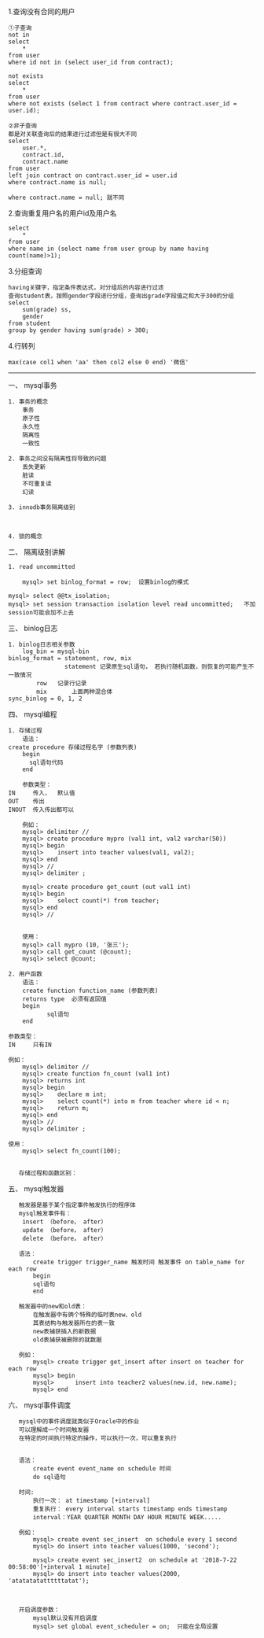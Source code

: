 1.查询没有合同的用户

	①子查询
	not in
	select 
	    *
	from user 
	where id not in (select user_id from contract);
	
	not exists
	select 
		* 
	from user 
	where not exists (select 1 from contract where contract.user_id = user.id);
	
	②非子查询
	都是对关联查询后的结果进行过滤但是有很大不同
	select 
		user.*,
		contract.id,
		contract.name 
	from user 
	left join contract on contract.user_id = user.id 
	where contract.name is null;
	
	where contract.name = null; 就不同

2.查询重复用户名的用户id及用户名	

	select 
		* 
	from user 
	where name in (select name from user group by name having count(name)>1);
	
3.分组查询
	
	having关键字，指定条件表达式，对分组后的内容进行过滤 
	查询student表，按照gender字段进行分组，查询出grade字段值之和大于300的分组
	select 
		sum(grade) ss, 
		gender 
	from student 
	group by gender having sum(grade) > 300;
	
 4.行转列
 
    max(case col1 when 'aa' then col2 else 0 end) '微信'	



--------------------------------------------------------------------------------------------------------------------------
一、 mysql事务
	
	1. 事务的概念
        事务
        原子性
        永久性
        隔离性
        一致性
	
	2. 事务之间没有隔离性将导致的问题
        丢失更新
        脏读
        不可重复读
        幻读
	
	3. innodb事务隔离级别
	
	
	
	4. 锁的概念

二、 隔离级别讲解
	
	1. read uncommitted
        
        mysql> set binlog_format = row;  设置binlog的模式
	
	mysql> select @@tx_isolation;
	mysql> set session transaction isolation level read uncommitted;   不加session可能会加不上去

三、 binlog日志
	
	1. binlog日志相关参数
        log_bin = mysql-bin
	binlog_format = statement, row, mix
	                statement 记录原生sql语句， 若执行随机函数，则恢复的可能产生不一致情况
			row	  记录行记录
			mix       上面两种混合体
	sync_binlog = 0, 1, 2
	
四、 mysql编程
	
	1. 存储过程
        语法：
	create procedure 存储过程名字 (参数列表)
        begin
	      sql语句代码
        end
	
        参数类型：
	IN     传入，  默认值
	OUT    传出
	INOUT  传入传出都可以
	
        例如：
		mysql> delimiter //
		mysql> create procedure mypro (val1 int, val2 varchar(50)) 
		mysql> begin
		mysql>    insert into teacher values(val1, val2);
		mysql> end
		mysql> //
		mysql> delimiter ;
	
		mysql> create procedure get_count (out val1 int) 
		mysql> begin
		mysql>    select count(*) from teacher;
		mysql> end
		mysql> //
	
	
        使用：
		mysql> call mypro (10, '张三');
		mysql> call get_count (@count);
		mysql> select @count;
	
	2. 用户函数
        语法：
		create function function_name (参数列表)  
		returns type  必须有返回值
		begin
		       sql语句
		end
	
	参数类型：
	IN     只有IN
        
	例如：
		mysql> delimiter //
		mysql> create function fn_count (val1 int)
		mysql> returns int
		mysql> begin
		mysql>    declare m int;
		mysql>    select count(*) into m from teacher where id < n;
		mysql>    return m;
		mysql> end
		mysql> //
		mysql> delimiter ;
	
	使用：
		mysql> select fn_count(100);
	
	
       存储过程和函数区别：
       
       
       
五、 mysql触发器
	
       触发器是基于某个指定事件触发执行的程序体
       mysql触发事件有：
		insert （before， after）
		update （before， after）
		delete （before， after）       
       
       语法：
	       create trigger trigger_name 触发时间 触发事件 on table_name for each row
	       begin
		   sql语句
	       end
       
       触发器中的new和old表：
	       在触发器中有俩个特殊的临时表new、old
	       其表结构与触发器所在的表一致
	       new表捕获插入的新数据
	       old表捕获被删除的就数据
       
       例如：
	       mysql> create trigger get_insert after insert on teacher for each row
	       mysql> begin
	       mysql> 	   insert into teacher2 values(new.id, new.name);
	       mysql> end
       
       
 六、 mysql事件调度
       
       mysql中的事件调度就类似于Oracle中的作业
       可以理解成一个时间触发器
       在特定的时间执行特定的操作，可以执行一次，可以重复执行
       
       
       语法：
	       create event event_name on schedule 时间
	       do sql语句
       
       时间:
	       执行一次： at timestamp [+interval]
	       重复执行： every interval starts timestamp ends timestamp
	       interval：YEAR QUARTER MONTH DAY HOUR MINUTE WEEK.....
       
       例如：
	       mysql> create event sec_insert  on schedule every 1 second
	       mysql> do insert into teacher values(1000, 'second');

	       mysql> create event sec_insert2  on schedule at '2018-7-22 00:58:00'[+interval 1 minute] 
	       mysql> do insert into teacher values(2000, 'atatatatattttttatat');

       
       
       开启调度参数：
	       mysql默认没有开启调度
	       mysql> set global event_scheduler = on;  只能在全局设置
       
       
